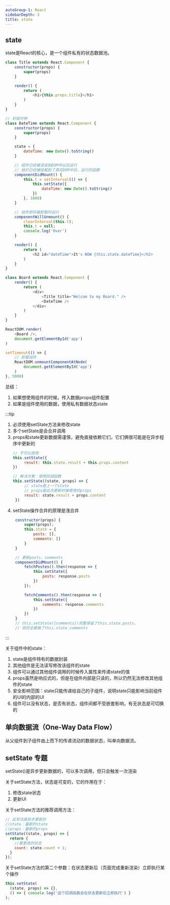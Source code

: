 ```yaml
---
autoGroup-1: React
sidebarDepth: 3
title: state
---
```


## state
state是React的核心，是一个组件私有的状态数据池。
```javascript
class Title extends React.Component {
    constructor(props) {
        super(props)
    }

    render() {
        return (
            <h1>{this.props.title}</h1>
        )
    }
}

// 封装时钟
class DateTime extends React.Component {
    constructor(props) {
        super(props)
    }

    state = {
        dateTime: new Date().toString()
    }

    // 组件已经被渲染到DOM中以后运行
    // 组价已经被挂载到了真实DOM中后，运行的函数
    componentDidMount() {
        this.t = setInterval(() => {
            this.setState({
                dateTime: new Date().toString()
            })
        }, 1000)
    }

    // 组件即将被卸载时运行
    componentWillUnmount() {
        clearInterval(this.t);
        this.t = null;
        console.log('Over')
    }

    render() {
        return (
            <h2 id="dateTime">It's NOW {this.state.dateTime}</h2>
        )
    }
}

class Board extends React.Component {
    render() {
        return (
            <div>
                <Title title="Welcom to my Board." />
                <DateTime />
            </div>
        )
    }
}

ReactDOM.render(
    <Board />,
    document.getElementById('app')
)

setTimeout(() => {
    // 卸载组件
    ReactDOM.unmountComponentAtNode(
        document.getElementById('app')
    )
}, 5000)
```
总结：
1. 如果想使用组件的时候，传入数据props组件配置
2. 如果是组件使用的数据，使用私有数据状态state

:::tip
1. 必须使用setState方法来修改state
2. 多个setState是会合并调用
3. props和state更新数据需谨慎，避免直接依赖它们，它们俩很可能是在异步程序中更新的
   ```javascript
   // 不可以使用
   this.setState({
        result: this.state.result + this.props.content
   })

   // 解决方案：使用回调函数
   this.setState((state, props) => {
        // state是上一个state
        // props是此次更新时被使用的props
        result: state.result + props.content
    })
   ```
4. setState操作合并的原理是浅合并
   ```javascript
    constructor(props) {
        super(props);
        this.state = {
            posts: [],
            comments: []
        }
    }

    // 更新posts、comments
    componentDidMount() {
        fetchPostes().then(response => {
            this.setState({
                posts: response.posts
            })
        });

        fetchComments().then(response => {
            this.setState({
                comments: response.comments
            })
        })
    }
    // this.setState({comments})完整保留了this.state.posts，
    // 但完全替换了this.state.comments
   ```
:::

关于组件中的state：
1. state是组件特有的数据封装
2. 其他组件是无法读写修改该组件的state
3. 组件可以通过其他组件调用的时候传入属性来传递state的值
4. props虽然是响应式的，但是在组件内部是只读的，所以仍然无法修改其他组件的state
5. 安全影响范围：state只能传递给自己的子组件，说明state只能影响当前组件的UI的内部的UI
6. 组件可以没有状态，是否有状态，组件间都不受嵌套影响，有无状态是可切换的

## 单向数据流（One-Way Data Flow）
从父组件到子组件由上而下的传递流动的数据状态，叫单向数据流。

## setState 专题
setState()是异步更新数据的，可以多次调用，但只会触发一次渲染

关于setState方法，状态是可变的，它的作用在于：
1. 修改state状态
2. 更新UI

关于setState方法的推荐调用方法：
```javascript
// 此写法是异步更新的
//state：最新的state
//props：最新的props
setState((state, props) => {
  return {
    //要更改的状态
    count: state.count + 1;
  }
});
```
关于setState方法的第二个参数：在状态更新后（页面完成重新渲染）立即执行某个操作
```javascript
this.setState(
  (state, props) => {},
  () => { console.log('这个回调函数会在状态更新后立即执行') }
);
```